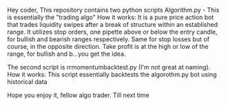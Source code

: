 Hey coder,
This repository contains two python scripts
Algorithm.py - This is essentially the "trading algo"
  How it works: It is a pure price action bot that trades liquidity swipes after a break of structure within an established range.
                It utilizes stop orders, one pipette above or below the entry candle, for bullish and bearish ranges respectively.
                Same for stop losses but of course, in the opposite direction.
                Take profit is at the high or low of the range, for bullish and b...you get the idea.

The second script is rrmomentumbacktest.py (I'm not great at naming).
  How it works: This script essentially backtests the algorothm.py bot using historical data

Hope you enjoy it, fellow algo trader. Till next time
